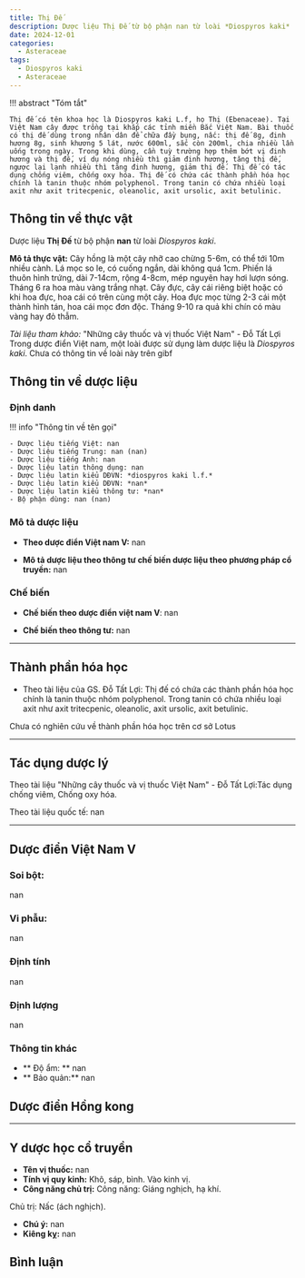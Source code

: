 ```yaml
---
title: Thị Đế
description: Dược liệu Thị Đế từ bộ phận nan từ loài *Diospyros kaki*
date: 2024-12-01
categories:
  - Asteraceae
tags:
  - Diospyros kaki
  - Asteraceae
---
```

!!! abstract "Tóm tắt"

    Thị đế có tên khoa học là Diospyros kaki L.f, họ Thị (Ebenaceae). Tại Việt Nam cây được trồng tại khắp các tỉnh miền Bắc Việt Nam. Bài thuốc có thị đế dùng trong nhân dân để chữa đầy bụng, nấc: thị đế 8g, đinh hương 8g, sinh khương 5 lát, nước 600ml, sắc còn 200ml, chia nhiều lần uống trong ngày. Trong khi dùng, cần tuỳ trường hợp thêm bớt vị đinh hương và thị đế, ví dụ nóng nhiều thì giảm đinh hương, tăng thị đế, ngược lại lạnh nhiều thì tăng đinh hương, giảm thị đế. Thị đế có tác dụng chống viêm, chống oxy hóa. Thị đế có chứa các thành phần hóa học chính là tanin thuộc nhóm polyphenol. Trong tanin có chứa nhiều loại axit như axit tritecpenic, oleanolic, axit ursolic, axit betulinic.

## Thông tin về thực vật


Dược liệu **Thị Đế** từ bộ phận **nan** từ loài *Diospyros kaki*.

**Mô tả thực vật:** Cây hồng là một cây nhỡ cao chừng 5-6m, có thể tới 10m nhiều cành. Lá mọc so le, có cuống ngắn, dài không quá 1cm. Phiến lá thuôn hình trứng, dài 7-14cm, rộng 4-8cm, mép nguyên hay hơi lượn sóng.
Tháng 6 ra hoa màu vàng trắng nhạt. Cây đực, cây cái riêng biệt hoặc có khi hoa đực, hoa cái có trên cùng một cây. Hoa đực mọc từng 2-3 cái một thành hình tán, hoa cái mọc đơn độc. Tháng 9-10 ra quả khi chín có màu vàng hay đỏ thẫm.

*Tài liệu tham khảo:* "Những cây thuốc và vị thuốc Việt Nam" - Đỗ Tất Lợi 
Trong dược điển Việt nam, một loài được sử dụng làm dược liệu là *Diospyros kaki*. 
Chưa có thông tin về loài này trên gibf


## Thông tin về dược liệu 

### Định danh

!!! info "Thông tin về tên gọi"

    - Dược liệu tiếng Việt: nan
    - Dược liệu tiếng Trung: nan (nan)
    - Dược liệu tiếng Anh: nan
    - Dược liệu latin thông dụng: nan
    - Dược liệu latin kiểu DĐVN: *diospyros kaki l.f.*
    - Dược liệu latin kiểu DĐVN: *nan*
    - Dược liệu latin kiểu thông tư: *nan*
    - Bộ phận dùng: nan (nan)

### Mô tả dược liệu 

- **Theo dược điển Việt nam V:** nan

- **Mô tả dược liệu theo thông tư chế biến dược liệu theo phương pháp cổ truyền:** nan

### Chế biến 

- **Chế biến theo dược điển việt nam V**: nan

- **Chế biến theo thông tư:** nan

--- 

## Thành phần hóa học

- Theo tài liệu của GS. Đỗ Tất Lợi:  Thị đế có chứa các thành phần hóa học chính là tanin thuộc nhóm polyphenol. Trong tanin có chứa nhiều loại axit như axit tritecpenic, oleanolic, axit ursolic, axit betulinic.
    
Chưa có nghiên cứu về thành phần hóa học trên cơ sở Lotus

---

## Tác dụng dược lý

Theo tài liệu "Những cây thuốc và vị thuốc Việt Nam" - Đỗ Tất Lợi:Tác dụng chống viêm, Chống oxy hóa.

Theo tài liệu quốc tế: nan

---

## Dược điển Việt Nam V

### Soi bột:

nan

<!-- Hình ảnh soi bột sẽ được tự động chèn vào đây sau -->

### Vi phẫu:

nan

<!-- Hình ảnh vi phẫu sẽ được tự động chèn vào đây sau -->

### Định tính

nan

### Định lượng

nan

### Thông tin khác 

- ** Độ ẩm: ** nan
- ** Bảo quản:** nan

## Dược điển Hồng kong

<!-- PDF sẽ được tự động chèn vào đây sau -->


---

## Y dược học cổ truyền

- **Tên vị thuốc:** nan
- **Tính vị quy kinh:** Khô, sáp, bình. Vào kinh vị.
- **Công năng chủ trị:** Công năng: Giáng nghịch, hạ khí.

Chủ trị: Nấc (ách nghịch).
- **Chú ý:** nan
- **Kiêng kỵ:** nan



## Bình luận

<div id="giscus-container"></div>
<script src="https://giscus.app/client.js"
        data-repo="hoangson0787/CSDL-duoc-lieu"
        data-repo-id="R_kgDONbMRNA"
        data-category="Duoc lieu"
        data-category-id="DIC_kwDONbMRNM4ClklR"
        data-mapping="pathname"
        data-strict="0"
        data-reactions-enabled="1"
        data-emit-metadata="1"
        data-input-position="bottom"
        data-theme="light"
        data-lang="en"
        crossorigin="anonymous"
        async>
</script>

